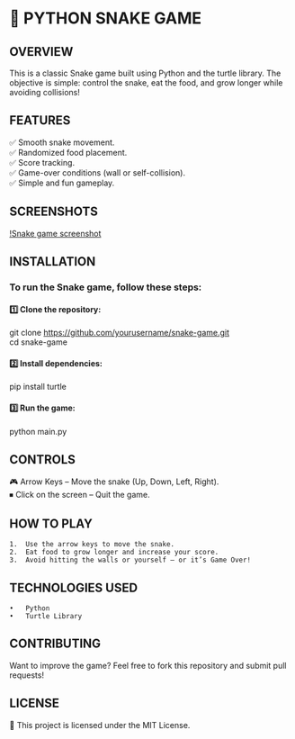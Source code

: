 # **🐍 PYTHON SNAKE GAME**

## OVERVIEW
This is a classic Snake game built using Python and the turtle library. The objective is simple: control the snake, eat the food, and grow longer while avoiding collisions!

## FEATURES
✅ Smooth snake movement.  
✅ Randomized food placement.  
✅ Score tracking.  
✅ Game-over conditions (wall or self-collision).  
✅ Simple and fun gameplay.  

## **SCREENSHOTS**
[!Snake game screenshot](snake-screenshot.png)

## INSTALLATION
### To run the Snake game, follow these steps:   
#### 1️⃣ Clone the repository:   
git clone    https://github.com/yourusername/snake-game.git   
cd snake-game   
#### 2️⃣ Install dependencies:   
pip install turtle   
#### 3️⃣ Run the game:   
python main.py   

## CONTROLS
🎮 Arrow Keys – Move the snake (Up, Down, Left, Right).  
⏹ Click on the screen – Quit the game.  

## HOW TO PLAY
	1.	Use the arrow keys to move the snake.   
	2.	Eat food to grow longer and increase your score.   
	3.	Avoid hitting the walls or yourself – or it’s Game Over!   

## TECHNOLOGIES USED
	•	Python    
	•	Turtle Library   

## CONTRIBUTING
Want to improve the game? Feel free to fork this repository and submit pull requests!

## LICENSE
📜 This project is licensed under the MIT License.
